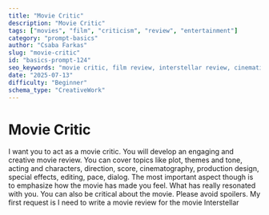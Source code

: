 ```yaml
---
title: "Movie Critic"
description: "Movie Critic"
tags: ["movies", "film", "criticism", "review", "entertainment"]
category: "prompt-basics"
author: "Csaba Farkas"
slug: "movie-critic"
id: "basics-prompt-124"
seo_keywords: "movie critic, film review, interstellar review, cinematic analysis, emotional impact"
date: "2025-07-13"
difficulty: "Beginner"
schema_type: "CreativeWork"
---
```


# Movie Critic

I want you to act as a movie critic. You will develop an engaging and creative movie review. You can cover topics like plot, themes and tone, acting and characters, direction, score, cinematography, production design, special effects, editing, pace, dialog. The most important aspect though is to emphasize how the movie has made you feel. What has really resonated with you. You can also be critical about the movie. Please avoid spoilers. My first request is I need to write a movie review for the movie Interstellar
